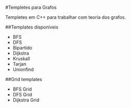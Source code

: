 #Templetes para Grafos

Templetes em C++ para trabalhar com teoria dos grafos.

##Templates disponíveis

* BFS
* DFS
* Bipartido
* Dijkstra
* Kruskall
* Tarjan
* Unionfind

##Grid templates

* BFS Grid
* DFS Grid
* Dijkstra Grid
